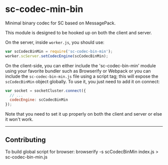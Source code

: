 # sc-codec-min-bin
Minimal binary codec for SC based on MessagePack.

This module is designed to be hooked up on both the client and server.

On the server, inside `worker.js`, you should use:

```js
var scCodecBinMin = require('sc-codec-bin-min');
worker.scServer.setCodecEngine(scCodecBinMin);
```

On the client-side, you can either include the 'sc-codec-bin-min' module using
your favorite bundler such as Browserify or Webpack or you can include the `sc-codec-bin-min.js`
file using a script tag; this will expose the `scCodecBinMin` object globally.
To use it, you just need to add it on connect:

```js
var socket = socketCluster.connect({
  // ...
  codecEngine: scCodecBinMin
});
```

Note that you need to set it up properly on both the client and server or else it won't work.

---

## Contributing

To build global script for browser:
browserify -s scCodecBinMin index.js > sc-codec-bin-min.js

